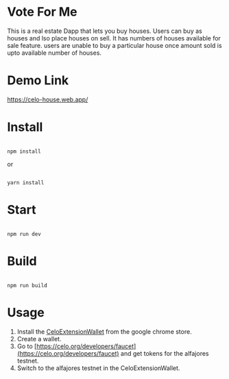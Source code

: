 # Vote For Me
This is a real estate Dapp that lets you buy houses. 
Users can buy as houses and lso place houses on sell.
It has numbers of houses available for sale feature. users are unable to buy a particular house once amount sold is upto available number of houses.

# Demo Link

https://celo-house.web.app/

# Install

```

npm install

```

or 

```

yarn install

```

# Start

```

npm run dev

```

# Build

```

npm run build

```



# Usage
1. Install the [CeloExtensionWallet](https://chrome.google.com/webstore/detail/celoextensionwallet/kkilomkmpmkbdnfelcpgckmpcaemjcdh?hl=en) from the google chrome store.
2. Create a wallet.
3. Go to [https://celo.org/developers/faucet](https://celo.org/developers/faucet) and get tokens for the alfajores testnet.
4. Switch to the alfajores testnet in the CeloExtensionWallet.


